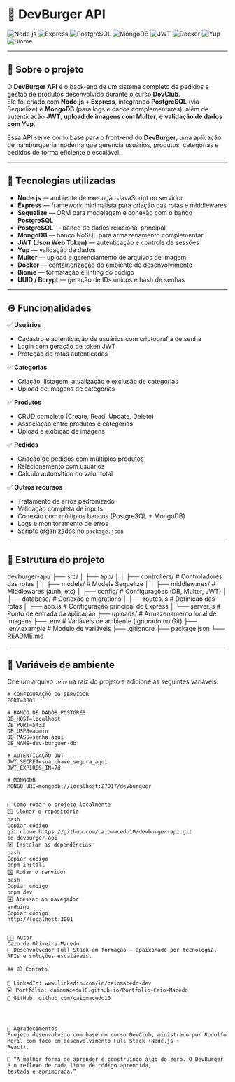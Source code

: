 # 🍔 DevBurger API

![Node.js](https://img.shields.io/badge/Node.js-339933?style=for-the-badge&logo=node.js&logoColor=white)
![Express](https://img.shields.io/badge/Express-000000?style=for-the-badge&logo=express&logoColor=white)
![PostgreSQL](https://img.shields.io/badge/PostgreSQL-4169E1?style=for-the-badge&logo=postgresql&logoColor=white)
![MongoDB](https://img.shields.io/badge/MongoDB-4ea94b?style=for-the-badge&logo=mongodb&logoColor=white)
![JWT](https://img.shields.io/badge/JWT-black?style=for-the-badge&logo=jsonwebtokens)
![Docker](https://img.shields.io/badge/Docker-2496ED?style=for-the-badge&logo=docker&logoColor=white)
![Yup](https://img.shields.io/badge/Yup-00C58E?style=for-the-badge)
![Biome](https://img.shields.io/badge/Biome-333?style=for-the-badge)


---

## 📖 Sobre o projeto

O **DevBurger API** é o back-end de um sistema completo de pedidos e gestão de produtos desenvolvido durante o curso **DevClub**.  
Ele foi criado com **Node.js + Express**, integrando **PostgreSQL** (via Sequelize) e **MongoDB** (para logs e dados complementares), além de autenticação **JWT**, **upload de imagens com Multer**, e **validação de dados com Yup**.

Essa API serve como base para o front-end do **DevBurger**, uma aplicação de hamburgueria moderna que gerencia usuários, produtos, categorias e pedidos de forma eficiente e escalável.

---

## 🚀 Tecnologias utilizadas

- **Node.js** — ambiente de execução JavaScript no servidor  
- **Express** — framework minimalista para criação das rotas e middlewares  
- **Sequelize** — ORM para modelagem e conexão com o banco **PostgreSQL**  
- **PostgreSQL** — banco de dados relacional principal  
- **MongoDB** — banco NoSQL para armazenamento complementar  
- **JWT (Json Web Token)** — autenticação e controle de sessões  
- **Yup** — validação de dados  
- **Multer** — upload e gerenciamento de arquivos de imagem  
- **Docker** — containerização do ambiente de desenvolvimento  
- **Biome** — formatação e linting do código  
- **UUID / Bcrypt** — geração de IDs únicos e hash de senhas  

---

## ⚙️ Funcionalidades

✅ **Usuários**
- Cadastro e autenticação de usuários com criptografia de senha  
- Login com geração de token JWT  
- Proteção de rotas autenticadas  

✅ **Categorias**
- Criação, listagem, atualização e exclusão de categorias  
- Upload de imagens de categorias  

✅ **Produtos**
- CRUD completo (Create, Read, Update, Delete)  
- Associação entre produtos e categorias  
- Upload e exibição de imagens  

✅ **Pedidos**
- Criação de pedidos com múltiplos produtos  
- Relacionamento com usuários  
- Cálculo automático do valor total  

✅ **Outros recursos**
- Tratamento de erros padronizado  
- Validação completa de inputs  
- Conexão com múltiplos bancos (PostgreSQL + MongoDB)  
- Logs e monitoramento de erros  
- Scripts organizados no `package.json`  

---

## 📁 Estrutura do projeto

devburger-api/
├── src/
│ ├── app/
│ │ ├── controllers/ # Controladores das rotas
│ │ ├── models/ # Models Sequelize
│ │ ├── middlewares/ # Middlewares (auth, etc)
│ ├── config/ # Configurações (DB, Multer, JWT)
│ ├── database/ # Conexão e migrations
│ ├── routes.js # Definição das rotas
│ ├── app.js # Configuração principal do Express
│ └── server.js # Ponto de entrada da aplicação
├── uploads/ # Armazenamento local de imagens
├── .env # Variáveis de ambiente (ignorado no Git)
├── .env.example # Modelo de variáveis
├── .gitignore
├── package.json
└── README.md


---

## 🔑 Variáveis de ambiente

Crie um arquivo `.env` na raiz do projeto e adicione as seguintes variáveis:

```env
# CONFIGURAÇÃO DO SERVIDOR
PORT=3001

# BANCO DE DADOS POSTGRES
DB_HOST=localhost
DB_PORT=5432
DB_USER=admin
DB_PASS=senha_aqui
DB_NAME=dev-burguer-db

# AUTENTICAÇÃO JWT
JWT_SECRET=sua_chave_segura_aqui
JWT_EXPIRES_IN=7d

# MONGODB
MONGO_URI=mongodb://localhost:27017/devburguer


🧠 Como rodar o projeto localmente
1️⃣ Clonar o repositório
bash
Copiar código
git clone https://github.com/caiomacedo10/devburger-api.git
cd devburger-api
2️⃣ Instalar as dependências
bash
Copiar código
pnpm install
3️⃣ Rodar o servidor
bash
Copiar código
pnpm dev
4️⃣ Acessar no navegador
arduino
Copiar código
http://localhost:3001


🧑‍💻 Autor
Caio de Oliveira Macedo
💼 Desenvolvedor Full Stack em formação — apaixonado por tecnologia, APIs e soluções escaláveis.

## 📫 Contato

📎 LinkedIn: www.linkedin.com/in/caiomacedo-dev  
💻 Portfólio: caiomacedo10.github.io/Portfolio-Caio-Macedo  
🐙 GitHub: github.com/caiomacedo10




🧠 Agradecimentos
Projeto desenvolvido com base no curso DevClub, ministrado por Rodolfo Mori, com foco em desenvolvimento Full Stack (Node.js +
React).

💬 “A melhor forma de aprender é construindo algo do zero. O DevBurger é o reflexo de cada linha de código aprendida,
testada e aprimorada.”










